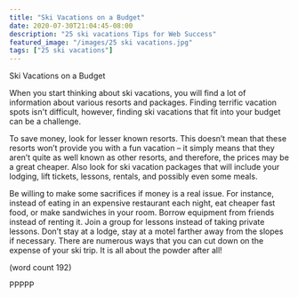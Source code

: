 ```yaml
---
title: "Ski Vacations on a Budget"
date: 2020-07-30T21:04:45-08:00
description: "25 ski vacations Tips for Web Success"
featured_image: "/images/25 ski vacations.jpg"
tags: ["25 ski vacations"]
---
```


Ski Vacations on a Budget

When you start thinking about ski vacations, you will 
find a lot of information about various resorts and 
packages. Finding terrific vacation spots isn't difficult, 
however, finding ski vacations that fit into your budget 
can be a challenge.

To save money, look for lesser known resorts. This 
doesn’t mean that these resorts won’t provide you 
with a fun vacation – it simply means that they aren’t 
quite as well known as other resorts, and therefore, 
the prices may be a great cheaper. Also look for ski 
vacation packages that will include your lodging, lift 
tickets, lessons, rentals, and possibly even some 
meals. 

Be willing to make some sacrifices if money is a real 
issue. For instance, instead of eating in an expensive 
restaurant each night, eat cheaper fast food, or make 
sandwiches in your room. Borrow equipment from 
friends instead of renting it. Join a group for lessons 
instead of taking private lessons. Don’t stay at a 
lodge, stay at a motel farther away from the slopes 
if necessary. There are numerous ways that you can 
cut down on the expense of your ski trip. It is all about 
the powder after all!

(word count 192)

PPPPP


